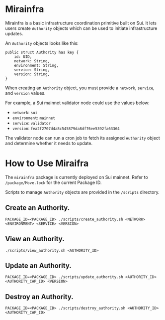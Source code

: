 # Mirainfra

Mirainfra is a basic infrastructure coordination primitive built on Sui. It lets users create `Authority` objects which can be used to initiate infrastructure updates.

An `Authority` objects looks like this:

```
public struct Authority has key {
    id: UID,
    network: String,
    environment: String,
    service: String,
    version: String,
}
```

When creating an `Authority` object, you must provide a `network`, `service`, and `version` values.

For example, a Sui mainnet validator node could use the values below:

* `network`: `sui`
* `environment`: `mainnet`
* `service`: `validator`
* `version`: `fea2f2707d4a8c545879da8df76ee5392fa63364`

The validator node can run a cron job to fetch its assigned `Authority` object and determine whether it needs to update.

# How to Use Miraifra

The `mirainfra` package is currently deployed on Sui mainnet. Refer to `/package/Move.lock` for the current Package ID.

Scripts to manage `Authority` objects are provided in the `/scripts` directory.

## Create an Authority.

```
PACKAGE_ID=<PACKAGE_ID> ./scripts/create_authority.sh <NETWORK> <ENVIRONMENT> <SERVICE> <VERSION>
```

## View an Authority.

```
./scripts/view_authority.sh <AUTHORITY_ID>
```

## Update an Authority.

```
PACKAGE_ID=<PACKAGE_ID> ./scripts/update_authority.sh <AUTHORITY_ID> <AUTHORITY_CAP_ID> <VERSION>
```

## Destroy an Authority.

```
PACKAGE_ID=<PACKAGE_ID> ./scripts/destroy_authority.sh <AUTHORITY_ID> <AUTHORITY_CAP_ID>
```
